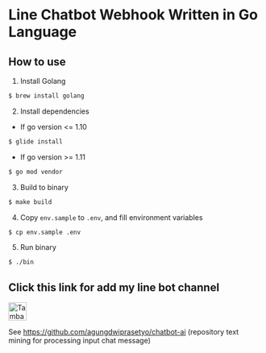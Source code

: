# Line Chatbot Webhook Written in Go Language

## How to use

1. Install Golang
```sh
$ brew install golang
```

2. Install dependencies

* If go version <= 1.10
```sh
$ glide install
```
* If go version >= 1.11
```sh
$ go mod vendor
```

3. Build to binary
```sh
$ make build
```

4. Copy `env.sample` to `.env`, and fill environment variables
```sh
$ cp env.sample .env
```

5. Run binary
```sh
$ ./bin
```

## Click this link for add my line bot channel
<a href="https://line.me/R/ti/p/%40ylf0312k"><img height="36" border="0" alt="Tambah Teman" src="https://scdn.line-apps.com/n/line_add_friends/btn/en.png"></a>

See https://github.com/agungdwiprasetyo/chatbot-ai (repository text mining for processing input chat message)